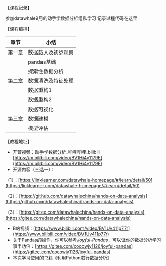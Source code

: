 【课程记录】

参加datawhale9月的动手学数据分析组队学习
记录过程代码在这里

【课程编排】

| 章节 | 小结 |
| --- | --- |
| 第一章 | 数据载入及初步观察 |
|  | pandas基础 |
|  | 探索性数据分析 |
| 第二章 | 数据清洗及特征处理 |
|   | 数据重构1 |
|  | 数据重构2 |
|  | 数据可视化 |
| 第三章 | 数据建模 |
|   | 模型评估 |

【教程地址】
- 开营视频：动手学数据分析_哔哩哔哩_bilibili
[https://m.bilibili.com/video/BV1Hi4y1179E](https://m.bilibili.com/video/BV1Hi4y1179E)
- 开源内容（三选一）：

（1）：[https://linklearner.com/datawhale-homepage/#/learn/detail/50](https://linklearner.com/datawhale-homepage/#/learn/detail/50)

（2）：[https://github.com/datawhalechina/hands-on-data-analysis](https://github.com/datawhalechina/hands-on-data-analysis)

（3）：[https://gitee.com/datawhalechina/hands-on-data-analysis](https://gitee.com/datawhalechina/hands-on-data-analysis)
- B站视频：[https://www.bilibili.com/video/BV1Uv411p77r](https://www.bilibili.com/video/BV1Uv411p77r)
- 关于Pandas的操作，你可以参考*Joyful-Pandas*，可以让你的数据分析学习事半功倍：[https://gitee.com/cocowjy1126/joyful-pandas](https://gitee.com/cocowjy1126/joyful-pandas)
- 本次学习使用的书籍《利用Python进行数据分析》

